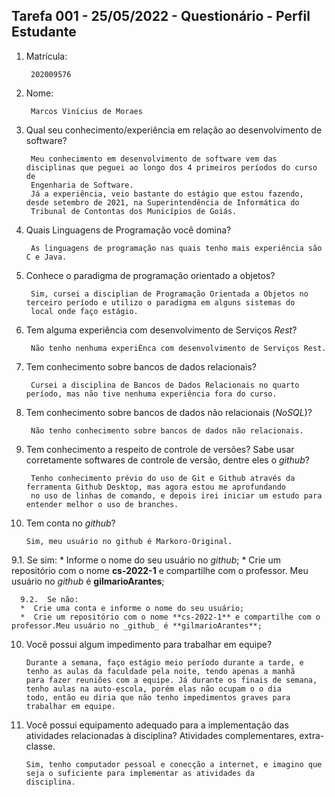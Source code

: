 ## Tarefa 001 - 25/05/2022 - Questionário - Perfil Estudante

1. Matrícula:

        202009576
2. Nome:

        Marcos Vinícius de Moraes
3. Qual seu conhecimento/experiência em relação ao desenvolvimento de software?

        Meu conhecimento em desenvolvimento de software vem das disciplinas que peguei ao longo dos 4 primeiros períodos do curso de
        Engenharia de Software.
        Já a experiência, veio bastante do estágio que estou fazendo, desde setembro de 2021, na Superintendência de Informática do
        Tribunal de Contontas dos Municípios de Goiás.
4. Quais Linguagens de Programação você domina?

        As linguagens de programação nas quais tenho mais experiência são C e Java.
5. Conhece o paradigma de programação orientado a objetos?

        Sim, cursei a disciplian de Programação Orientada a Objetos no terceiro período e utilizo o paradigma em alguns sistemas do
        local onde faço estágio.
6. Tem alguma experiência com desenvolvimento de Serviços _Rest_?

        Não tenho nenhuma experiÊnca com desenvolvimento de Serviços Rest.
7. Tem conhecimento sobre bancos de dados relacionais?

        Cursei a disciplina de Bancos de Dados Relacionais no quarto período, mas não tive nenhuma experiência fora do curso.
8. Tem conhecimento sobre bancos de dados não relacionais (_NoSQL_)?

        Não tenho conhecimento sobre bancos de dados não relacionais.
9. Tem conhecimento a respeito de controle de versões? Sabe usar corretamente softwares de controle de versão, dentre eles o _github_?

        Tenho conhecimento prévio do uso de Git e Github através da ferramenta Github Desktop, mas agora estou me aprofundando
        no uso de linhas de comando, e depois irei iniciar um estudo para entender melhor o uso de branches.
10. Tem conta no _github_?

        Sim, meu usuário no github é Markoro-Original.


  9.1.  Se sim:
      * Informe o nome do seu usuário no _github_;
      * Crie um repositório com o nome **cs-2022-1** e compartilhe com o professor. Meu usuário no _github_ é **gilmarioArantes**;

      9.2.  Se não:
      *  Crie uma conta e informe o nome do seu usuário;
      *  Crie um repositório com o nome **cs-2022-1** e compartilhe com o professor.Meu usuário no _github_ é **gilmarioArantes**;

10. Você possui algum impedimento para trabalhar em equipe?

        Durante a semana, faço estágio meio período durante a tarde, e tenho as aulas da faculdade pela noite, tendo apenas a manhã
        para fazer reuniões com a equipe. Já durante os finais de semana, tenho aulas na auto-escola, porém elas não ocupam o o dia
        todo, então eu diria que não tenho impedimentos graves para trabalhar em equipe.
11. Você possui equipamento adequado para a implementação das atividades relacionadas à disciplina? Atividades complementares, extra-classe.

        Sim, tenho computador pessoal e conecção a internet, e imagino que seja o suficiente para implementar as atividades da
        disciplina.
